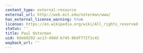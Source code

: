 ```yaml
---
content_type: external-resource
external_url: http://web.mit.edu/osterman/www/
has_external_license_warning: true
license: https://en.wikipedia.org/wiki/All_rights_reserved
status: ''
title: Paul Osterman
uid: 8deb0292-ac13-49dd-b745-86dff72f1c41
wayback_url: ''
---
```

